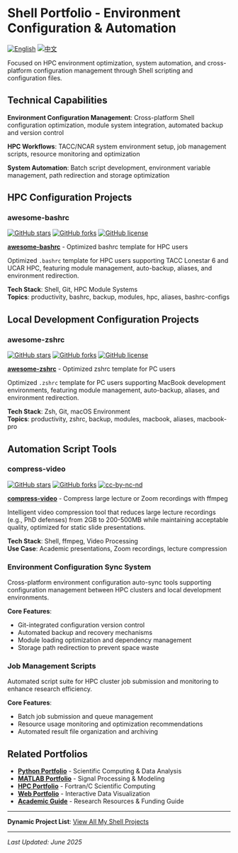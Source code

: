 # Shell Portfolio - Environment Configuration & Automation

[![English](https://img.shields.io/badge/lang-English-blue.svg)](README.md)
[![中文](https://img.shields.io/badge/lang-中文-brown.svg)](README.CN.md)

Focused on HPC environment optimization, system automation, and cross-platform configuration management through Shell scripting and configuration files.

## Technical Capabilities

**Environment Configuration Management**: Cross-platform Shell configuration optimization, module system integration, automated backup and version control

**HPC Workflows**: TACC/NCAR system environment setup, job management scripts, resource monitoring and optimization

**System Automation**: Batch script development, environment variable management, path redirection and storage optimization

## HPC Configuration Projects

### awesome-bashrc
[![GitHub stars](https://img.shields.io/github/stars/ktwu01/awesome-bashrc)](https://github.com/ktwu01/awesome-bashrc)
[![GitHub forks](https://img.shields.io/github/forks/ktwu01/awesome-bashrc)](https://github.com/ktwu01/awesome-bashrc/fork)
[![GitHub license](https://img.shields.io/github/license/ktwu01/awesome-bashrc)](https://github.com/ktwu01/awesome-bashrc/blob/main/LICENSE)

**[awesome-bashrc](https://github.com/ktwu01/awesome-bashrc)** - Optimized bashrc template for HPC users

Optimized `.bashrc` template for HPC users supporting TACC Lonestar 6 and UCAR HPC, featuring module management, auto-backup, aliases, and environment redirection.

**Tech Stack**: Shell, Git, HPC Module Systems  
**Topics**: productivity, bashrc, backup, modules, hpc, aliases, bashrc-configs

## Local Development Configuration Projects

### awesome-zshrc
[![GitHub stars](https://img.shields.io/github/stars/ktwu01/awesome-zshrc)](https://github.com/ktwu01/awesome-zshrc)
[![GitHub forks](https://img.shields.io/github/forks/ktwu01/awesome-zshrc)](https://github.com/ktwu01/awesome-zshrc/fork)
[![GitHub license](https://img.shields.io/github/license/ktwu01/awesome-zshrc)](https://github.com/ktwu01/awesome-zshrc/blob/main/LICENSE)

**[awesome-zshrc](https://github.com/ktwu01/awesome-zshrc)** - Optimized zshrc template for PC users

Optimized `.zshrc` template for PC users supporting MacBook development environments, featuring module management, auto-backup, aliases, and environment redirection.

**Tech Stack**: Zsh, Git, macOS Environment  
**Topics**: productivity, zshrc, backup, modules, macbook, aliases, macbook-pro

## Automation Script Tools

### compress-video
[![GitHub stars](https://img.shields.io/github/stars/ktwu01/compress-video)](https://github.com/ktwu01/compress-video)
[![GitHub forks](https://img.shields.io/github/forks/ktwu01/compress-video)](https://github.com/ktwu01/compress-video/fork)
[![cc-by-nc-nd](https://img.shields.io/badge/License-CC%20BY--NC--ND%204.0-lightgrey.svg)](https://github.com/ktwu01/compress-video)

**[compress-video](https://github.com/ktwu01/compress-video)** - Compress large lecture or Zoom recordings with ffmpeg

Intelligent video compression tool that reduces large lecture recordings (e.g., PhD defenses) from 2GB to 200-500MB while maintaining acceptable quality, optimized for static slide presentations.

**Tech Stack**: Shell, ffmpeg, Video Processing  
**Use Case**: Academic presentations, Zoom recordings, lecture compression

### Environment Configuration Sync System
Cross-platform environment configuration auto-sync tools supporting configuration management between HPC clusters and local development environments.

**Core Features**:
- Git-integrated configuration version control
- Automated backup and recovery mechanisms
- Module loading optimization and dependency management
- Storage path redirection to prevent space waste

### Job Management Scripts
Automated script suite for HPC cluster job submission and monitoring to enhance research efficiency.

**Core Features**:
- Batch job submission and queue management
- Resource usage monitoring and optimization recommendations
- Automated result file organization and archiving

## Related Portfolios
- **[Python Portfolio](../python/)** - Scientific Computing & Data Analysis
- **[MATLAB Portfolio](../matlab/)** - Signal Processing & Modeling
- **[HPC Portfolio](../hpc/)** - Fortran/C Scientific Computing
- **[Web Portfolio](../web/)** - Interactive Data Visualization
- **[Academic Guide](../academic/)** - Research Resources & Funding Guide

---

**Dynamic Project List**: [View All My Shell Projects](https://github.com/ktwu01?tab=repositories&q=&type=&language=shell&sort=)

---

*Last Updated: June 2025*